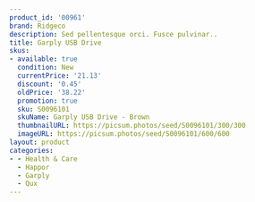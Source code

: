 ```yaml
---
product_id: '00961'
brand: Ridgeco
description: Sed pellentesque orci. Fusce pulvinar..
title: Garply USB Drive
skus:
- available: true
  condition: New
  currentPrice: '21.13'
  discount: '0.45'
  oldPrice: '38.22'
  promotion: true
  sku: S0096101
  skuName: Garply USB Drive - Brown
  thumbnailURL: https://picsum.photos/seed/S0096101/300/300
  imageURL: https://picsum.photos/seed/S0096101/600/600
layout: product
categories:
- - Health & Care
  - Happor
  - Garply
  - Qux
---
```

